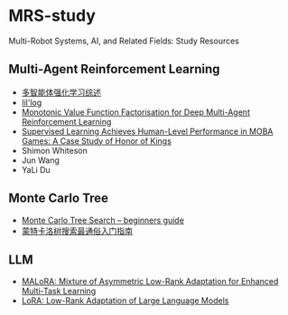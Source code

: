 # MRS-study
Multi-Robot Systems, AI, and Related Fields: Study Resources

## Multi-Agent Reinforcement Learning
- [多智能体强化学习综述](https://zhuanlan.zhihu.com/p/272735656)
- [lil'log](https://lilianweng.github.io/posts/2018-02-19-rl-overview/)
- [Monotonic Value Function Factorisation for Deep Multi-Agent Reinforcement Learning](https://www.jmlr.org/papers/volume21/20-081/20-081.pdf)
- [Supervised Learning Achieves Human-Level Performance in MOBA Games: A Case Study of Honor of Kings](https://arxiv.org/abs/2011.12582)
- Shimon Whiteson
- Jun Wang
- YaLi Du

## Monte Carlo Tree
- [Monte Carlo Tree Search – beginners guide](https://int8.io/monte-carlo-tree-search-beginners-guide/)
- [蒙特卡洛树搜索最通俗入门指南](https://zhuanlan.zhihu.com/p/53948964)

## LLM
- [MALoRA: Mixture of Asymmetric Low-Rank Adaptation for Enhanced Multi-Task Learning](https://arxiv.org/abs/2410.22782)
- [LoRA: Low-Rank Adaptation of Large Language Models](https://arxiv.org/abs/2106.09685)
